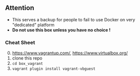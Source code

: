 ## Attention
- This serves a backup for people to fail to use Docker on very "dedicated" platform
- **Do not use this box unless you have no choice !**

### Cheat Sheet
0. https://www.vagrantup.com/, https://www.virtualbox.org/
1. clone this repo
2. `cd box_vagrant`
3. `vagrant plugin install vagrant-vbguest`